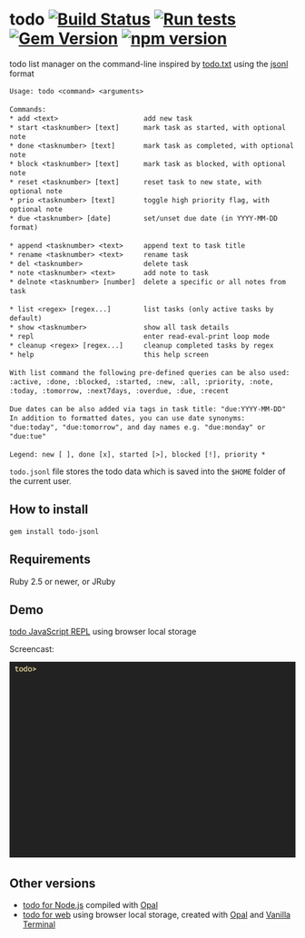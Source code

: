 # todo [![Build Status](https://travis-ci.org/gaborbata/todo.svg?branch=master)](https://travis-ci.org/gaborbata/todo) [![Run tests](https://github.com/gaborbata/todo/workflows/Run%20tests/badge.svg)](https://github.com/gaborbata/todo/actions/workflows/ruby.yml) [![Gem Version](https://badge.fury.io/rb/todo-jsonl.svg)](https://badge.fury.io/rb/todo-jsonl) [![npm version](https://badge.fury.io/js/todo-jsonl.svg)](https://badge.fury.io/js/todo-jsonl)

todo list manager on the command-line inspired by [todo.txt](http://todotxt.org) using the [jsonl](http://jsonlines.org) format

```
Usage: todo <command> <arguments>

Commands:
* add <text>                     add new task
* start <tasknumber> [text]      mark task as started, with optional note
* done <tasknumber> [text]       mark task as completed, with optional note
* block <tasknumber> [text]      mark task as blocked, with optional note
* reset <tasknumber> [text]      reset task to new state, with optional note
* prio <tasknumber> [text]       toggle high priority flag, with optional note
* due <tasknumber> [date]        set/unset due date (in YYYY-MM-DD format)

* append <tasknumber> <text>     append text to task title
* rename <tasknumber> <text>     rename task
* del <tasknumber>               delete task
* note <tasknumber> <text>       add note to task
* delnote <tasknumber> [number]  delete a specific or all notes from task

* list <regex> [regex...]        list tasks (only active tasks by default)
* show <tasknumber>              show all task details
* repl                           enter read-eval-print loop mode
* cleanup <regex> [regex...]     cleanup completed tasks by regex
* help                           this help screen

With list command the following pre-defined queries can be also used:
:active, :done, :blocked, :started, :new, :all, :priority, :note,
:today, :tomorrow, :next7days, :overdue, :due, :recent

Due dates can be also added via tags in task title: "due:YYYY-MM-DD"
In addition to formatted dates, you can use date synonyms:
"due:today", "due:tomorrow", and day names e.g. "due:monday" or "due:tue"

Legend: new [ ], done [x], started [>], blocked [!], priority *
```

`todo.jsonl` file stores the todo data which is saved into the `$HOME` folder of the current user.

## How to install

```
gem install todo-jsonl
```

## Requirements

Ruby 2.5 or newer, or JRuby

## Demo

[todo JavaScript REPL](http://gaborbata.github.io/todo/) using browser local storage

Screencast:

![todo](https://raw.githubusercontent.com/gaborbata/todo/master/todo.gif)

## Other versions

* [todo for Node.js](https://github.com/gaborbata/todo/tree/master/node)
  compiled with [Opal](https://github.com/opal/opal)
* [todo for web](http://gaborbata.github.io/todo/) using browser local storage,
  created with [Opal](https://github.com/opal/opal) and [Vanilla Terminal](https://github.com/soyjavi/vanilla-terminal)
